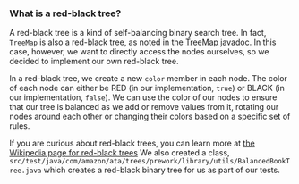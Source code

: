 ### What is a red-black tree?

A red-black tree is a kind of self-balancing binary search tree. In fact, `TreeMap` is also a red-black tree,
as noted in the [TreeMap javadoc](https://docs.oracle.com/javase/7/docs/api/java/util/TreeMap.html). In this case,
however, we want to directly access the nodes ourselves, so we decided to implement our own red-black tree.

In a red-black tree, we create a new `color` member in each node. The color of each node can either be RED (in our
implementation, `true`) or BLACK (in our implementation, `false`). We can use the color of our nodes to ensure that our
tree is balanced as we add or remove values from it, rotating our nodes around each other or changing their colors
based on a specific set of rules.

If you are curious about red-black trees, you can learn more at
[the Wikipedia page for red-black trees](https://en.wikipedia.org/wiki/Red%E2%80%93black_tree)
We also created a class, `src/test/java/com/amazon/ata/trees/prework/library/utils/BalancedBookTree.java` which creates
a red-black binary tree for us as part of our tests.
